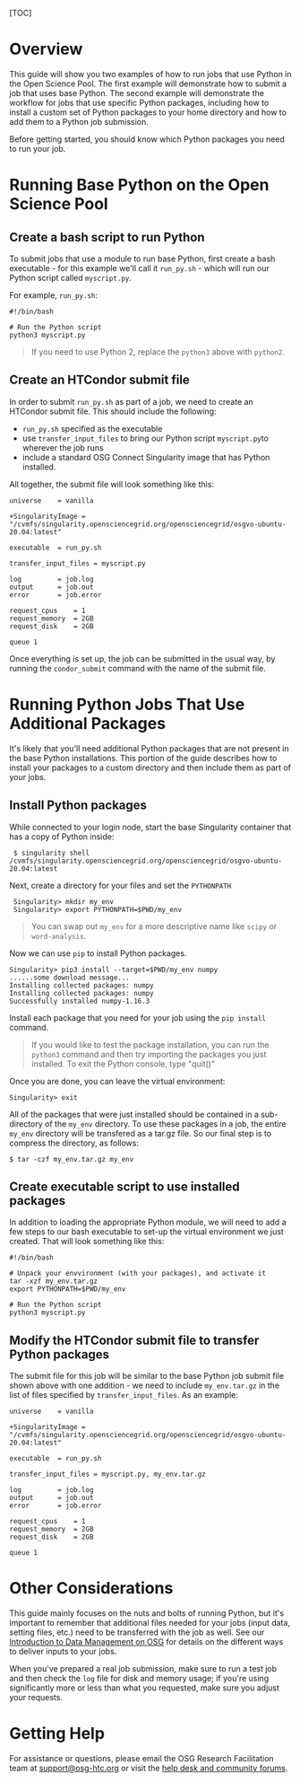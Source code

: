 [title]: - "Run Python Scripts on the OSPool"

[TOC]

# Overview

This guide will show you two examples of how to run jobs that use Python in the Open Science Pool.
The first example will demonstrate how to submit a job that uses base Python.
The second example will demonstrate the workflow for jobs that use specific Python packages, including
how to install a custom set of Python packages to your home directory and how to add them to a Python job submission.  

Before getting started, you should know which Python packages you need to run your job.  

# Running Base Python on the Open Science Pool

## Create a bash script to run Python 
To submit jobs that use a module to run base Python, first create a bash executable - for
this example we'll call it `run_py.sh` - which will run our Python script called `myscript.py`.  

For example, `run_py.sh`:

	#!/bin/bash

	# Run the Python script 
	python3 myscript.py

> If you need to use Python 2, 
> replace the `python3` above with `python2`.

## Create an HTCondor submit file

In order to submit `run_py.sh` as part of a job, we need to create an HTCondor 
submit file. This should include the following: 

* `run_py.sh` specified as the executable    
* use `transfer_input_files` to bring our Python script `myscript.py`to wherever the job runs   
* include a standard OSG Connect Singularity image that has Python installed. 

All together, the submit file will look something like this: 

	universe 	= vanilla  
	
	+SingularityImage = "/cvmfs/singularity.opensciencegrid.org/opensciencegrid/osgvo-ubuntu-20.04:latest"
	   
	executable 	= run_py.sh

	transfer_input_files = myscript.py

	log         = job.log
	output      = job.out
	error       = job.error

	request_cpus 	= 1 
	request_memory 	= 2GB
	request_disk 	= 2GB

	queue 1

Once everything is set up, the job can be submitted in the usual way, by running 
the `condor_submit` command with the name of the submit file. 

# Running Python Jobs That Use Additional Packages

It's likely that you'll need additional Python packages that are not
present in the base Python installations. This portion of the
guide describes how to install your packages to a custom directory and 
then include them as part of your jobs. 

## Install Python packages

While connected to your login node, start the base Singularity container that has a 
copy of Python inside: 

     $ singularity shell /cvmfs/singularity.opensciencegrid.org/opensciencegrid/osgvo-ubuntu-20.04:latest

Next, create a directory for your files and set the `PYTHONPATH`

     Singularity> mkdir my_env
     Singularity> export PYTHONPATH=$PWD/my_env
     
> You can swap out `my_env` for a more descriptive name like `scipy` or `word-analysis`.

Now we can use `pip` to install Python packages. 

    Singularity> pip3 install --target=$PWD/my_env numpy
    ......some download message...
    Installing collected packages: numpy
	Installing collected packages: numpy
	Successfully installed numpy-1.16.3

Install each package that you need for your job using the `pip install` command.  

> If you would like to test the package installation, you can run the `python3` command 
> and then try importing the packages you just installed. To exit the Python console, 
> type "quit()"

Once you are done, you can leave the virtual environment: 

    Singularity> exit

All of the packages that were just installed should be contained in a sub-directory 
of the `my_env` directory.  To use these packages in a job, the  entire `my_env` directory
will be transfered as a tar.gz file.  So our final step is to compress the 
directory, as follows: 

	$ tar -czf my_env.tar.gz my_env

## Create executable script to use installed packages
In addition to loading the appropriate Python module, we will need to add a few
steps to our bash executable to set-up the virtual environment we
just created. That will look something like this: 

	#!/bin/bash

	# Unpack your envvironment (with your packages), and activate it
	tar -xzf my_env.tar.gz
	export PYTHONPATH=$PWD/my_env

	# Run the Python script 
	python3 myscript.py


## Modify the HTCondor submit file to transfer Python packages
The submit file for this job will be similar to the base Python job submit file shown above
with one addition - we need to include `my_env.tar.gz` in the list of files specified by `transfer_input_files`.
As an example: 

	universe 	= vanilla
	
	+SingularityImage = "/cvmfs/singularity.opensciencegrid.org/opensciencegrid/osgvo-ubuntu-20.04:latest"
	
	executable 	= run_py.sh

	transfer_input_files = myscript.py, my_env.tar.gz

	log         = job.log
	output      = job.out
	error       = job.error

	request_cpus 	= 1 
	request_memory 	= 2GB
	request_disk 	= 2GB

	queue 1

# Other Considerations

This guide mainly focuses on the nuts and bolts of running Python, but it's important 
to remember that additional files needed for your jobs (input data, setting files, etc.) 
need to be transferred with the job as well. See our [Introduction to Data Management 
on OSG][data-intro] for details on the different ways to deliver inputs to your jobs. 

When you've prepared a real job submission, make sure to run a test job and then check 
the `log` file for disk and memory usage; if you're using significantly more or less 
than what you requested, make sure you adjust your requests. 

# Getting Help

For assistance or questions, please email the OSG Research Facilitation
team  at [support@osg-htc.org](mailto:support@osg-htc.org) or visit the [help desk and community forums](http://support.opensciencegrid.org).

[module-guide]: 12000048518
[data-intro]: 12000002985
